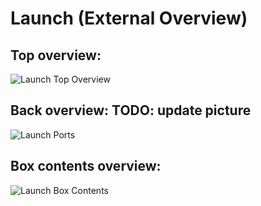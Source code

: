 # Launch (External Overview)

## Top overview:

![Launch Top Overview](./img/launch-lite-overhead.webp)

## Back overview: TODO: update picture
![Launch Ports](./img/launch-ports.png)

## Box contents overview:
![Launch Box Contents](./img/launch-lite-box-contents.png)
